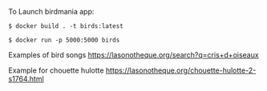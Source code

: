 To Launch birdmania app:
```
$ docker build . -t birds:latest
```
```
$ docker run -p 5000:5000 birds
```

Examples of bird songs
https://lasonotheque.org/search?q=cris+d+oiseaux

Example for chouette hulotte
https://lasonotheque.org/chouette-hulotte-2-s1764.html
